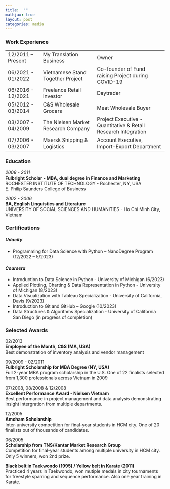```yaml
---
title:  ""
mathjax: true
layout: post
categories: media
---
```


### Work Experience 

|      |                                           |                                                                |
|:---|:---|:---|
| 12/2011 – Present | My Translation Business            | Owner                                                          |
| 06/2021 - 01/2022 | Vietnamese Stand Together Project         | Co-founder of Fund raising Project during COVID-19             | 
| 06/2016 - 12/2021 | Freelance Retail Investor                 | Daytrader                                                      |
| 05/2012 - 03/2014 | C&S Wholesale Grocers                     | Meat Wholesale Buyer                                           |
| 03/2007 - 04/2009 | The Nielsen Market Research Company       | Project Executive - Quantitative & Retail Research Integration |  
| 07/2006 - 03/2007 | Maersk Shipping & Logistics               | Account Executive, Import-Export Department                    |

### Education

*2009 - 2011* <br>
**Fulbright Scholar - MBA, dual degree in Finance and Marketing** <br>
ROCHESTER INSTITUTE OF TECHNOLOGY	- Rochester, NY, USA <br>
  E. Philip Saunders College of Business         

*2002 - 2006* <br>
**BA, English Linguistics and Literature** <br>
UNIVERSITY OF SOCIAL SCIENCES AND HUMANITIES - Ho Chi Minh City, Vietnam

### Certifications
#### *Udacity* <br>
  * Programming for Data Science with Python – NanoDegree Program (12/2022 – 5/2023) <br>
#### *Coursera* <br>
  * Introduction to Data Science in Python - University of Michigan (6/2023)
  * Applied Plotting, Charting & Data Representation in Python - University of Michigan (8/2023)
  * Data Visualization with Tableau Specialization - University of California, Davis (9/2023)
  * Introduction to Git and GitHub – Google (10/2023)
  * Data Structures & Algorithms Specialization - University of California San Diego (in progress of completion)

### Selected Awards
02/2013 <br>
**Employee of the Month, C&S (MA, USA)** <br>
Best demonstration of inventory analysis and vendor management

09/2009 - 02/2011 <br>
**Fulbright Scholarship for MBA Degree (NY, USA)** <br>
Full 2-year MBA program scholarship in the U.S. One of 22 finalists selected from 1,300 professionals across Vietnam in 2009 

07/2008, 08/2008 & 12/2008 <br>
**Excellent Performance Award - Nielsen Vietnam** <br>
Best performance in project management and data analysis demonstrating insight intergration from multiple departments. 

12/2005 <br>
**Amcham Scholarship** <br>
Inter-university competition for final-year students in HCM city. One of 20 finalists out of thousands of candidates.  

06/2005 <br>
**Scholarship from TNS/Kantar Market Research Group** <br>
Competition for final-year students among multiple university in HCM city. Only 5 winners, won 2nd prize.  

**Black belt in Taekwondo (1995) / Yellow belt in Karate (2011)** <br>
Practiced 4 years in Taekwondo, won mutiple medals in city tournaments for freestyle sparring and sequence performance. Also one year training in Karate.
